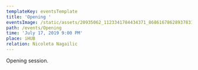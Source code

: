 ```yaml
---
templateKey: eventsTemplate
title: 'Opening '
eventsImage: /static/assets/20935062_1123341784434371_8686167862893783118_o.jpg
path: /events/Opening
time: 'July 17, 2019 9:00 PM'
place: iHUB
relation: Nicoleta Nagailic
---
```

Opening session.
